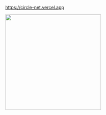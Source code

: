 https://circle-net.vercel.app

<img src="https://github.com/heygsc/circle-net/blob/main/demo.gif"  height="300">
